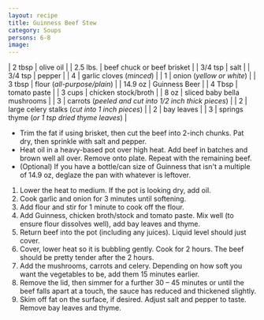 ```yaml
---
layout: recipe
title: Guinness Beef Stew
category: Soups
persons: 6-8
image:
---
```


<!-- Zutaten -->

| 2 tbsp | olive oil |
| 2.5 lbs. | beef chuck or beef brisket |
| 3/4 tsp  | salt |
| 3/4 tsp  | pepper |
| 4 | garlic cloves (*minced*) |
| 1 | onion (*yellow or white*) |
| 3 tbsp | flour (*all-purpose/plain*) |
| 14.9 oz | Guinness Beer |
| 4 Tbsp | tomato paste |
| 3 cups | chicken stock/broth |
| 8 oz | sliced baby bella mushrooms |
| 3 | carrots (*peeled and cut into 1/2 inch thick pieces*) |
| 2 | large celery stalks (*cut into 1 inch pieces*) |
| 2 | bay leaves |
| 3 | springs thyme (*or 1 tsp dried thyme leaves*) |

<!-- ad -->

<!-- Prep -->

- Trim the fat if using brisket, then cut the beef into 2-inch chunks. Pat dry, then sprinkle with salt and pepper. 
- Heat oil in a heavy-based pot over high heat. Add beef in batches and brown well all over. Remove onto plate. Repeat with the remaining beef.
- (Optional) If you have a bottle/can size of Guinness that isn't a multiple of 14.9 oz, deglaze the pan with whatever is leftover.

<!-- Instructions -->

1. Lower the heat to medium. If the pot is looking dry, add oil.
2. Cook garlic and onion for 3 minutes until softening.
3. Add flour and stir for 1 minute to cook off the flour.
4. Add Guinness, chicken broth/stock and tomato paste. Mix well (to ensure flour dissolves well), add bay leaves and thyme.
5. Return beef into the pot (including any juices). Liquid level should just cover.
6. Cover, lower heat so it is bubbling gently. Cook for 2 hours. The beef should be pretty tender after the 2 hours.
7. Add the mushrooms, carrots and celery. Depending on how soft you want the vegetables to be, add them 15 minutes earlier.
8. Remove the lid, then simmer for a further 30 – 45 minutes or until the beef falls apart at a touch, the sauce has reduced and thickened slightly.
9. Skim off fat on the surface, if desired. Adjust salt and pepper to taste. Remove bay leaves and thyme.
